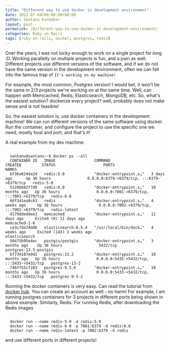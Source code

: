```yaml
---
title: "Different way to use docker in development environment"
date: 2022-07-04T00:00:00+00:00
author: Santanu Karmakar
layout: post
permalink: /different-way-to-use-docker-in-development-environment/
categories: Ruby on Rails
tags: [ruby-on-rails, docker, postgres, redis]
---
```


Over the years, I was not lucky enough to work on a single project for long :D. Working parallelly on multiple projects is fun, and a pain as well. Different projects use different versions of the software, and if we do not have the same version in the development environment, often we can fall into the famous trap of `It's working on my machine!`

For example, the most common, Postgres version! I would bet, it won't be the same in 2/3 projects we're working on at the same time. Well, can happen with Memcached, Redis, Elasticsearch, MongoDB, etc. So, what's the easiest solution? dockerize every project? well, probably does not make sense and is not feasible!

So, the easiest solution is, use docker containers in the development machine! We can run different versions of the same software using docker. Run the container, and configure the project to use the specific one we need, mostly host and port, and that's it!

A real example from my dev machine:

```console

  santanu@santanu:~$ docker ps --all
  CONTAINER ID   IMAGE                 COMMAND                  CREATED         STATUS                     PORTS                                       NAMES
  bf36a824da2d   redis:5.0             "docker-entrypoint.s…"   3 days ago      Up 36 hours                0.0.0.0:6379->6379/tcp, :::6379->6379/tcp   redis-5-0
  5329b682f7d9   redis:6.0             "docker-entrypoint.s…"   10 months ago   Up 36 hours                0.0.0.0:7001->6379/tcp, :::7001->6379/tcp   redis-6-0
  0df341ea9c63   redis                 "docker-entrypoint.s…"   4 weeks ago     Up 36 hours                0.0.0.0:7002->6379/tcp, :::7002->6379/tcp   redis-latest
  d179dded4ee3   memcached             "docker-entrypoint.s…"   11 days ago     Exited (0) 11 days ago                                                 memcached-1-6
  ce3c7da74dd6   elasticsearch:6.5.4   "/usr/local/bin/dock…"   4 weeks ago     Exited (143) 3 weeks ago                                               elasticsearch
  50475b95e4ec   postgis/postgis       "docker-entrypoint.s…"   3 months ago    Up 36 hours                5432/tcp                                    postgres-13.5-postgis
  bf734187e0d1   postgres:13.2         "docker-entrypoint.s…"   10 months ago   Up 36 hours                0.0.0.0:5435->5432/tcp, :::5435->5432/tcp   postgres-13-2
  74bff55cf283   postgres:9.5.6        "docker-entrypoint.s…"   10 months ago   Up 36 hours                0.0.0.0:5433->5432/tcp, :::5433->5432/tcp   postgres-9-5-2

```

Running the docker containers is very easy. Can read the tutorial from [docker hub](https://hub.docker.com/). You can create an account as well - no harm! For example, I am running postgres containers for 3 projects in different ports being shown in above example. Similarly, Redis. For running Redis, after downloading the Redis images

```console

  docker run --name redis-5-0 -d redis:5.0
  docker run --name redis-6-0 -p 7001:6379 -d redis:6.0
  docker run --name redis-latest -p 7002:6379 -d redis

```

and use different ports in different projects! 
